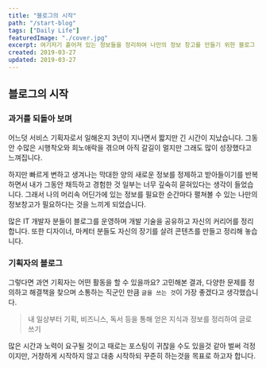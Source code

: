 ```yaml
---
title: "블로그의 시작"
path: "/start-blog"
tags: ["Daily Life"]
featuredImage: "./cover.jpg"
excerpt: 여기저기 흩어져 있는 정보들을 정리하여 나만의 정보 창고를 만들기 위한 블로그
created: 2019-03-27
updated: 2019-03-27
---
```

## 블로그의 시작

### 과거를 되돌아 보며

어느덧 서비스 기획자로서 일해온지 3년이 지나면서 짧지만 긴 시간이 지났습니다. 그동안 수많은 시행착오와 희노애락을 겪으며 아직 갈길이 멀지만 그래도 많이 성장했다고 느껴집니다.

하지만 빠르게 변하고 생겨나는 막대한 양의 새로운 정보를 정제하고 받아들이기를 반복하면서 내가 그동안 채득하고 경험한 것 일부는 너무 깊숙히 묻혀있다는 생각이 들었습니다. 그래서 나의 머리속 어딘가에 있는 정보를 필요한 순간마다 펼쳐볼 수 있는 나만의 정보창고가 필요하다는 것을 느끼게 되었습니다.

많은 IT 개발자 분들이 블로그를 운영하며 개발 기술을 공유하고 자신의 커리어를 정리합니다. 또한 디자이너, 마케터 분들도 자신의 장기를 살려 콘텐츠를 만들고 정리해 놓습니다.

### 기획자의 블로그

그렇다면 과연 기획자는 어떤 활동을 할 수 있을까요? 고민해본 결과, 다양한 문제를 정의하고 해결책을 찾으며 소통하는 직군인 만큼 `글을 쓰는 것`이 가장 좋겠다고 생각했습니다.

> 내 일상부터 기획, 비즈니스, 독서 등을 통해 얻은 지식과 정보를 정리하여 글로 쓰기

많은 시간과 노력이 요구될 것이고 때로는 포스팅이 귀찮을 수도 있을것 같아 벌써 걱정이지만, 거창하게 시작하지 않고 대충 시작하되 꾸준히 하는것을 목표로 하고자 합니다.